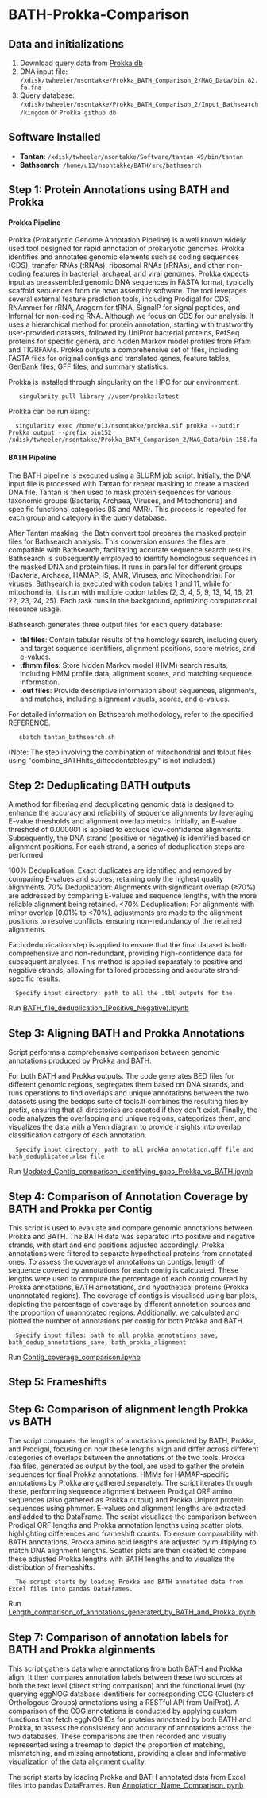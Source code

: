 # BATH-Prokka-Comparison

## Data and initializations

1. Download query data from [Prokka db](https://github.com/tseemann/prokka/tree/master/db)
2. DNA input file: `/xdisk/twheeler/nsontakke/Prokka_BATH_Comparison_2/MAG_Data/bin.82.fa.fna`
3. Query database: `/xdisk/twheeler/nsontakke/Prokka_BATH_Comparison_2/Input_Bathsearch/kingdom` or `Prokka github db`

## Software Installed

- **Tantan**: `/xdisk/twheeler/nsontakke/Software/tantan-49/bin/tantan`
- **Bathsearch**: `/home/u13/nsontakke/BATH/src/bathsearch`

## Step 1: Protein Annotations using BATH and Prokka

#### Prokka Pipeline

Prokka (Prokaryotic Genome Annotation Pipeline) is a well known widely used tool designed for rapid annotation of prokaryotic genomes. Prokka identifies and annotates genomic elements such as coding sequences (CDS), transfer RNAs (tRNAs), ribosomal RNAs (rRNAs), and other non-coding features in bacterial, archaeal, and viral genomes. Prokka expects input as preassembled genomic DNA sequences in FASTA format, typically scaffold sequences from de novo assembly software. The tool leverages several external feature prediction tools, including Prodigal for CDS, RNAmmer for rRNA, Aragorn for tRNA, SignalP for signal peptides, and Infernal for non-coding RNA. Although we focus on CDS for our analysis. It uses a hierarchical method for protein annotation, starting with trustworthy user-provided datasets, followed by UniProt bacterial proteins, RefSeq proteins for specific genera, and hidden Markov model profiles from Pfam and TIGRFAMs. Prokka outputs a comprehensive set of files, including FASTA files for original contigs and translated genes, feature tables, GenBank files, GFF files, and summary statistics. 

Prokka is installed through singularity on the HPC for our environment. 

       singularity pull library://user/prokka:latest

Prokka can be run using: 

      singularity exec /home/u13/nsontakke/prokka.sif prokka --outdir Prokka_output --prefix bin152 /xdisk/twheeler/nsontakke/Prokka_BATH_Comparison_2/MAG_Data/bin.158.fa


#### BATH Pipeline

The BATH pipeline is executed using a SLURM job script. Initially, the DNA input file is processed with Tantan for repeat masking to create a masked DNA file. Tantan is then used to mask protein sequences for various taxonomic groups (Bacteria, Archaea, Viruses, and Mitochondria) and specific functional categories (IS and AMR). This process is repeated for each group and category in the query database.

After Tantan masking, the Bath convert tool prepares the masked protein files for Bathsearch analysis. This conversion ensures the files are compatible with Bathsearch, facilitating accurate sequence search results. Bathsearch is subsequently employed to identify homologous sequences in the masked DNA and protein files. It runs in parallel for different groups (Bacteria, Archaea, HAMAP, IS, AMR, Viruses, and Mitochondria). For viruses, Bathsearch is executed with codon tables 1 and 11, while for mitochondria, it is run with multiple codon tables (2, 3, 4, 5, 9, 13, 14, 16, 21, 22, 23, 24, 25). Each task runs in the background, optimizing computational resource usage.

Bathsearch generates three output files for each query database:
- **tbl files**: Contain tabular results of the homology search, including query and target sequence identifiers, alignment positions, score metrics, and e-values.
- **.fhmm files**: Store hidden Markov model (HMM) search results, including HMM profile data, alignment scores, and matching sequence information.
- **.out files**: Provide descriptive information about sequences, alignments, and matches, including alignment visuals, scores, and e-values.

For detailed information on Bathsearch methodology, refer to the specified REFERENCE.

       sbatch tantan_bathsearch.sh 

(Note: The step involving the combination of mitochondrial and tblout files using "combine_BATHhits_diffcodontables.py" is not included.)

## Step 2: Deduplicating BATH outputs

A method for filtering and deduplicating genomic data is designed to enhance the accuracy and reliability of sequence alignments by leveraging E-value thresholds and alignment overlap metrics. Initially, an E-value threshold of 0.000001 is applied to exclude low-confidence alignments. Subsequently, the DNA strand (positive or negative) is identified based on alignment positions. For each strand, a series of deduplication steps are performed:

100% Deduplication: Exact duplicates are identified and removed by comparing E-values and scores, retaining only the highest quality alignments.
70% Deduplication: Alignments with significant overlap (≥70%) are addressed by comparing E-values and sequence lengths, with the more reliable alignment being retained.
<70% Deduplication: For alignments with minor overlap (0.01% to <70%), adjustments are made to the alignment positions to resolve conflicts, ensuring non-redundancy of the retained alignments.

Each deduplication step is applied to ensure that the final dataset is both comprehensive and non-redundant, providing high-confidence data for subsequent analyses. This method is applied separately to positive and negative strands, allowing for tailored processing and accurate strand-specific results.

      Specify input directory: path to all the .tbl outputs for the 
Run [BATH_file_deduplication_(Positive_Negative).ipynb](https://github.com/NehaSontakk/BATH-Prokka-Comparison/blob/main/BATH_file_deduplication_(Positive_Negative).ipynb)

## Step 3: Aligning BATH and Prokka Annotations

Script performs a comprehensive comparison between genomic annotations produced by Prokka and BATH. 

For both BATH and Prokka outputs. The code generates BED files for different genomic regions, segregates them based on DNA strands, and runs operations to find overlaps and unique annotations between the two datasets using the bedops suite of tools.It combines the resulting files by prefix, ensuring that all directories are created if they don't exist. Finally, the code analyzes the overlapping and unique regions, categorizes them, and visualizes the data with a Venn diagram to provide insights into overlap classification catrgory of each annotation.

      Specify input directory: path to all prokka_annotation.gff file and bath_deduplicated.xlsx file 
Run [Updated_Contig_comparison_identifying_gaps_Prokka_vs_BATH.ipynb](https://github.com/NehaSontakk/BATH-Prokka-Comparison/blob/main/Updated_Contig_comparison_identifying_gaps_Prokka_vs_BATH.ipynb)

## Step 4: Comparison of Annotation Coverage by BATH and Prokka per Contig

This script is used to evaluate and compare genomic annotations between Prokka and BATH. The BATH data was separated into positive and negative strands, with start and end positions adjusted accordingly. Prokka annotations were filtered to separate hypothetical proteins from annotated ones. To assess the coverage of annotations on contigs, length of sequence covered by annotations for each contig is calculated. These lengths were used to compute the percentage of each contig covered by Prokka annotations, BATH annotations, and hypothetical proteins (Prokka unannotated regions). The coverage of contigs is visualised using bar plots, depicting the percentage of coverage by different annotation sources and the proportion of unannotated regions. Additionally, we calculated and plotted the number of annotations per contig for both Prokka and BATH.

      Specify input files: path to all prokka_annotations_save, bath_dedup_annotations_save, bath_prokka_alignment
Run [Contig_coverage_comparison.ipynb](https://github.com/NehaSontakk/BATH-Prokka-Comparison/blob/main/Contig_coverage_comparison.ipynb)

## Step 5: Frameshifts

## Step 6: Comparison of alignment length Prokka vs BATH

The script compares the lengths of annotations predicted by BATH, Prokka, and Prodigal, focusing on how these lengths align and differ across different categories of overlaps between the annotations of the two tools. Prokka .faa files, generated as output by the tool, are used to gather the protein sequences for final Prokka annotations. HMMs for HAMAP-specific annotations by Prokka are gathered separately. The script iterates through these, performing sequence alignment between Prodigal ORF amino sequences (also gathered as Prokka output) and Prokka Uniprot protein sequences using phmmer. E-values and alignment lengths are extracted and added to the DataFrame. The script visualizes the comparison between Prodigal ORF lengths and Prokka annotation lengths using scatter plots, highlighting differences and frameshift counts. To ensure comparability with BATH annotations, Prokka amino acid lengths are adjusted by multiplying to match DNA alignment lengths. Scatter plots are then created to compare these adjusted Prokka lengths with BATH lengths and to visualize the distribution of frameshifts.

      The script starts by loading Prokka and BATH annotated data from Excel files into pandas DataFrames. 
Run [Length_comparison_of_annotations_generated_by_BATH_and_Prokka.ipynb](https://github.com/NehaSontakk/BATH-Prokka-Comparison/blob/main/Length_comparison_of_annotations_generated_by_BATH_and_Prokka.ipynb)

## Step 7: Comparison of annotation labels for BATH and Prokka alginments 

This script gathers data where annotations from both BATH and Prokka align. It then compares annotation labels between these two sources at both the text level (direct string comparison) and the functional level (by querying eggNOG database identifiers for corresponding COG (Clusters of Orthologous Groups) annotations using a RESTful API from UniProt).
A comparison of the COG annotations is conducted by applying custom functions that fetch eggNOG IDs for proteins annotated by both BATH and Prokka, to assess the consistency and accuracy of annotations across the two databases. These comparisons are then recorded and visually represented using a treemap to depict the proportion of matching, mismatching, and missing annotations, providing a clear and informative visualization of the data alignment quality.

The script starts by loading Prokka and BATH annotated data from Excel files into pandas DataFrames. 
Run [Annotation_Name_Comparison.ipynb](https://github.com/NehaSontakk/BATH-Prokka-Comparison/blob/main/Annotation_Name_Comparison.ipynb)
